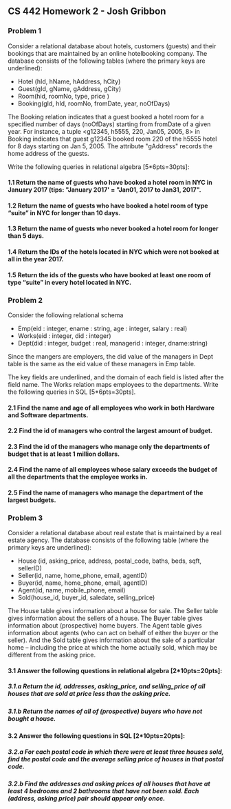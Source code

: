## CS 442 Homework 2 - Josh Gribbon

### Problem 1
Consider a relational database about hotels, customers (guests) and their bookings that are maintained by an on­line hotel­booking company. The database consists of the following tables (where the primary keys are underlined):
* Hotel (hId, hName, hAddress, hCity)
* Guest(gId, gName, gAddress, gCity)
* Room(hid, roomNo, type, price )
* Booking(gId, hId, roomNo, fromDate, year, noOfDays)

The Booking relation indicates that a guest booked a hotel room for a specified number of days (noOfDays) starting from fromDate of a given year. For instance, a tuple <g12345, h5555, 220, Jan05, 2005, 8> in Booking indicates that guest g12345 booked room 220 of the h5555 hotel for 8 days starting on Jan 5, 2005. The attribute "gAddress" records the home address of the guests.

Write the following queries in relational algebra [5*6pts=30pts]:

#### 1.1 Return the name of guests who have booked a hotel room in NYC in January 2017 (tips: "January 2017' = "Jan01, 2017 to Jan31, 2017".

#### 1.2 Return the name of guests who have booked a hotel room of type “suite” in NYC for longer than 10 days.

#### 1.3 Return the name of guests who never booked a hotel room for longer than 5 days.

#### 1.4 Return the IDs of the hotels located in NYC which were not booked at all in the year 2017.

#### 1.5 Return the ids of the guests who have booked at least one room of type “suite” in every hotel located in NYC.


### Problem 2
Consider the following relational schema
* Emp(eid : integer, ename : string, age : integer, salary : real)
* Works(eid : integer, did : integer)
* Dept(did : integer, budget : real, managerid : integer, dname:string)

Since the mangers are employers, the did value of the managers in Dept table is the same as the eid value of these managers in Emp table.

The key fields are underlined, and the domain of each field is listed after the field name. The Works relation maps employees to the departments. Write the following queries in SQL [5*6pts=30pts].

#### 2.1 Find the name and age of all employees who work in both Hardware and Software departments.

#### 2.2 Find the id of managers who control the largest amount of budget.

#### 2.3 Find the id of the managers who manage only the departments of budget that is at least 1 million dollars.

#### 2.4 Find the name of all employees whose salary exceeds the budget of all the departments that the employee works in.

#### 2.5 Find the name of managers who manage the department of the largest budgets.

### Problem 3
Consider a relational database about real estate that is maintained by a real estate agency. The database consists of the following table (where the primary keys are underlined):
* House (id, asking_price, address, postal_code, baths, beds, sqft, sellerID)
* Seller(id, name, home_phone, e­mail, agentID)
* Buyer(id, name, home_phone, e­mail, agentID)
* Agent(id, name, mobile_phone, e­mail)
* Sold(house_id, buyer_id, sale­date, selling_price)  

The House table gives information about a house for sale. The Seller table gives information about the sellers of a house. The Buyer table gives information about (prospective) home buyers. The Agent table gives information about agents (who can act on behalf of either the buyer or the seller). And the Sold table gives information about the sale of a particular home – including the price at which the home actually sold, which may be different from the asking price.

#### 3.1 Answer the following questions in relational algebra [2*10pts=20pts]:

##### 3.1.a Return the id, addresses, asking_price, and selling_price of all houses that are sold at price  less than the asking price.

##### 3.1.b Return the names of all of (prospective) buyers who have not bought a house.

#### 3.2 Answer the following questions in SQL [2*10pts=20pts]:

##### 3.2.a For each postal code in which there were at least three houses sold, find the postal code and the  average selling price of houses in that postal code.

##### 3.2.b Find the addresses and asking prices of all houses that have at least 4 bedrooms and 2 bathrooms that have not been sold. Each (address, asking price) pair should appear only once.
